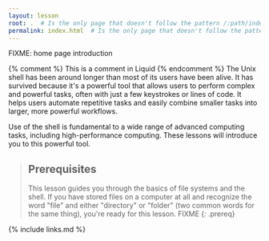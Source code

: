 ```yaml
---
layout: lesson
root: .  # Is the only page that doesn't follow the pattern /:path/index.html
permalink: index.html  # Is the only page that doesn't follow the pattern /:path/index.html
---
```

FIXME: home page introduction

<!-- this is an html comment -->

{% comment %} This is a comment in Liquid {% endcomment %}
The Unix shell has been around longer than most of its users
have been alive. It has survived because it's a powerful tool that
allows users to perform complex and powerful tasks, often with just
 a few keystrokes or lines of code. It helps users automate repetitive
 tasks and easily combine smaller tasks into larger, more powerful workflows.

 Use of the shell is fundamental to a wide range of advanced computing
 tasks, including high-performance computing. These lessons will introduce
 you to this powerful tool.

 > ## Prerequisites
 >
 > This lesson guides you through the basics of file systems and the
 > shell. If you have stored files on a computer at all and recognize
 > the word "file" and either "directory" or "folder" (two common words
 > for the same thing), you're ready for this lesson. 
> FIXME
{: .prereq}

{% include links.md %}
